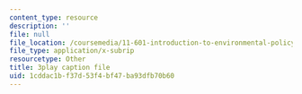 ```yaml
---
content_type: resource
description: ''
file: null
file_location: /coursemedia/11-601-introduction-to-environmental-policy-and-planning-fall-2016/1cddac1bf37d53f4bf47ba93dfb70b60_lkq-QWxaxjw.vtt
file_type: application/x-subrip
resourcetype: Other
title: 3play caption file
uid: 1cddac1b-f37d-53f4-bf47-ba93dfb70b60
---
```

